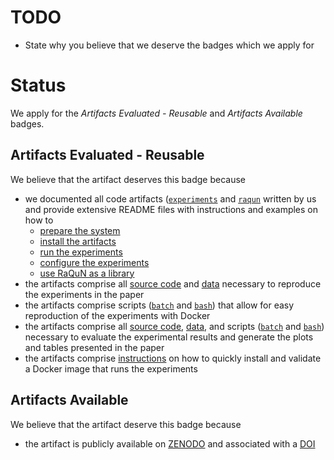 # TODO
- State why you believe that we deserve the badges which we apply for
# Status
We apply for the _Artifacts Evaluated - Reusable_ and _Artifacts Available_ badges.

## Artifacts Evaluated - Reusable
We believe that the artifact deserves this badge because
* we documented all code artifacts ([`experiments`](src/main/java/de/variantsync/matching/experiments) and 
  [`raqun`](src/main/java/de/variantsync/matching/raqun) written by us and provide extensive README files with 
  instructions and examples on how to
  * [prepare the system](REQUIREMENTS.md) 
  * [install the artifacts](INSTALL.md)
  * [run the experiments](README.md)
  * [configure the experiments](EXPERIMENTS.md)
  * [use RaQuN as a library](README.md)
* the artifacts comprise all [source code](src/main/java/de/variantsync/matching) and [data](experimental_subjects) necessary to reproduce the experiments in the paper
* the artifacts comprise scripts ([`batch`](experiment.bat) and [`bash`](experiment.sh)) that allow for easy reproduction of the experiments with Docker
* the artifacts comprise all [source code](result_analysis_python), [data](reported-results.zip), and scripts
      ([`batch`](experiment.bat) and [`bash`](experiment.sh)) necessary to evaluate the experimental results and generate
      the plots and tables presented in the paper
* the artifacts comprise [instructions](INSTALL.md) on how to quickly install and validate a Docker image that runs the experiments

## Artifacts Available
We believe that the artifact deserve this badge because
* the artifact is publicly available on [ZENODO](TODO) and associated with a [DOI](TODO)
